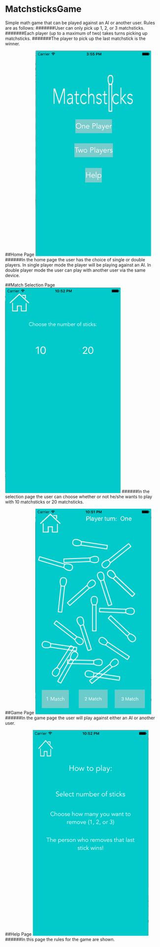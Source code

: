 # MatchsticksGame
Simple math game that can be played against an AI or another user. Rules are as follows:
#######User can only pick up 1, 2, or 3 matchsticks.
#######Each player (up to a maximum of two) takes turns picking up matchsticks.
#######The player to pick up the last matchstick is the winner. 

##Home Page
![alt text](https://github.com/ChenCodes/MatchsticksGame/blob/master/Screen%20Shot%202016-06-22%20at%203.55.22%20PM.png)
######In the home page the user has the choice of single or double players. In single player mode the player will be playing against an AI. In double player mode the user can play with another user via the same device.


##Match Selection Page
![alt text](https://github.com/ChenCodes/MatchsticksGame/blob/master/Screen%20Shot%202016-06-22%20at%2010.51.59%20PM.png)
######In the selection page the user can choose whether or not he/she wants to play with 10 matchsticks or 20 matchsticks.

##Game Page
![alt text](https://github.com/ChenCodes/MatchsticksGame/blob/master/Screen%20Shot%202016-06-22%20at%2010.51.44%20PM.png)
######In the game page the user will play against either an AI or another user. 

##Help Page
![alt text](https://github.com/ChenCodes/MatchsticksGame/blob/master/Screen%20Shot%202016-06-22%20at%2010.52.10%20PM.png)
######In this page the rules for the game are shown. 


